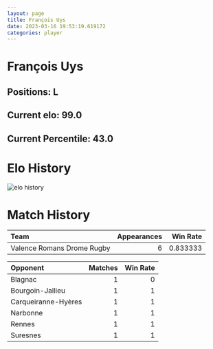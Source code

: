 ```yaml
---  
layout: page  
title: François Uys  
date: 2023-03-16 19:53:19.619172  
categories: player  
---
```

# François Uys

## Positions: L

## Current elo: 99.0

## Current Percentile: 43.0

# Elo History


![elo history](history_FrançoisUys.png)
# Match History


| Team                       |   Appearances |   Win Rate |
|:---------------------------|--------------:|-----------:|
| Valence Romans Drome Rugby |             6 |   0.833333 |

| Opponent            |   Matches |   Win Rate |
|:--------------------|----------:|-----------:|
| Blagnac             |         1 |          0 |
| Bourgoin-Jallieu    |         1 |          1 |
| Carqueiranne-Hyères |         1 |          1 |
| Narbonne            |         1 |          1 |
| Rennes              |         1 |          1 |
| Suresnes            |         1 |          1 |